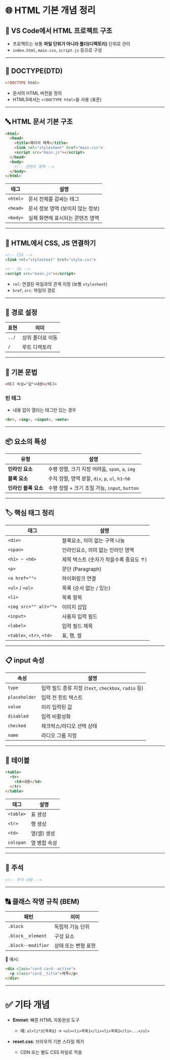# 🌐 HTML 기본 개념 정리

## 📁 VS Code에서 HTML 프로젝트 구조
- 프로젝트는 보통 **파일 단위가 아니라 폴더(디렉토리)** 단위로 관리
- `index.html`, `main.css`, `script.js` 등으로 구성

---

## 🧾 DOCTYPE(DTD)
```html
<!DOCTYPE html>
```
- 문서의 HTML 버전을 정의
- HTML5에서는 `<!DOCTYPE html>`을 사용 (표준)

---

## 🔤 HTML 문서 기본 구조

```html
<html>
  <head>
    <title>페이지 제목</title>
    <link rel="stylesheet" href="main.css">
    <script src="main.js"></script>
  </head>
  <body>
    <!-- 콘텐츠 영역 -->
  </body>
</html>
```

| 태그 | 설명 |
|------|------|
| `<html>` | 문서 전체를 감싸는 태그 |
| `<head>` | 문서 정보 영역 (보이지 않는 정보) |
| `<body>` | 실제 화면에 표시되는 콘텐츠 영역 |

---

## 🎨 HTML에서 CSS, JS 연결하기

```html
<!-- CSS -->
<link rel="stylesheet" href="style.css">

<!-- JS -->
<script src="main.js"></script>
```

- `rel`: 연결된 파일과의 관계 지정 (보통 `stylesheet`)
- `href`, `src`: 파일의 경로

---

## 🧭 경로 설정
| 표현 | 의미 |
|------|------|
| `../` | 상위 폴더로 이동 |
| `/` | 루트 디렉토리 |

---

## 📌 기본 문법

```html
<태그 속성="값">내용</태그>
```

### 빈 태그
- 내용 없이 열리는 태그만 있는 경우
```html
<br>, <img>, <input>, <meta>
```

---

## 📦 요소의 특성

| 유형 | 설명 |
|------|------|
| **인라인 요소** | 수평 정렬, 크기 지정 어려움, `span`, `a`, `img` |
| **블록 요소** | 수직 정렬, 영역 분할, `div`, `p`, `ul`, `h1~h6` |
| **인라인 블록 요소** | 수평 정렬 + 크기 조절 가능, `input`, `button` |

---

## 🏷️ 핵심 태그 정리

| 태그 | 설명 |
|------|------|
| `<div>` | 블록요소, 의미 없는 구역 나눔 |
| `<span>` | 인라인요소, 의미 없는 인라인 영역 |
| `<h1> ~ <h6>` | 제목 텍스트 (숫자가 작을수록 중요도 ↑) |
| `<p>` | 문단 (Paragraph) |
| `<a href="">` | 하이퍼링크 연결 |
| `<ul>` / `<ol>` | 목록 (순서 없는 / 있는) |
| `<li>` | 목록 항목 |
| `<img src="" alt="">` | 이미지 삽입 |
| `<input>` | 사용자 입력 필드 |
| `<label>` | 입력 필드 제목 |
| `<table>`, `<tr>`, `<td>` | 표, 행, 셀 |

---

## 📋 input 속성

| 속성 | 설명 |
|------|------|
| `type` | 입력 필드 종류 지정 (`text`, `checkbox`, `radio` 등) |
| `placeholder` | 입력 전 힌트 텍스트 |
| `value` | 미리 입력된 값 |
| `disabled` | 입력 비활성화 |
| `checked` | 체크박스/라디오 선택 상태 |
| `name` | 라디오 그룹 지정 |

---

## 📐 테이블

```html
<table>
  <tr>
    <td>내용</td>
  </tr>
</table>
```

| 태그 | 설명 |
|------|------|
| `<table>` | 표 생성 |
| `<tr>` | 행 생성 |
| `<td>` | 열(셀) 생성 |
| `colspan` | 열 병합 속성 |

---

## 📝 주석
```html
<!-- 주석 내용 -->
```

---

## 🔠 클래스 작명 규칙 (BEM)

| 패턴 | 의미 |
|------|------|
| `.block` | 독립적 기능 단위 |
| `.block__element` | 구성 요소 |
| `.block--modifier` | 상태 또는 변형 표현 |

📌 예시:
```html
<div class="card card--active">
  <p class="card__title">제목</p>
</div>
```

---

# ✅ 기타 개념

- **Emmet**: 빠른 HTML 자동완성 도구
  - 예: `ul>li*3{목록$}` → `<ul><li>목록1</li><li>목록2</li>...</ul>`

- **reset.css**: 브라우저 기본 스타일 제거
  - CDN 또는 별도 CSS 파일로 적용
